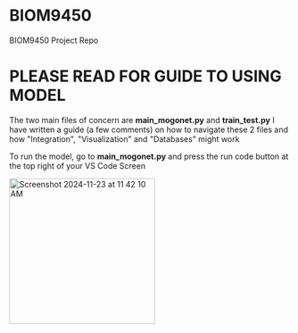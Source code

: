 # BIOM9450
BIOM9450 Project Repo


# PLEASE READ FOR GUIDE TO USING MODEL

The two main files of concern are **main_mogonet.py** and **train_test.py**
I have written a guide (a few comments) on how to navigate these 2 files and how "Integration", "Visualization" and "Databases" might work

To run the model, go to **main_mogonet.py** and press the run code button at the top right of your VS Code Screen

<img width="261" alt="Screenshot 2024-11-23 at 11 42 10 AM" src="https://github.com/user-attachments/assets/3752cf34-b60e-4559-86dc-88652160b44a">
